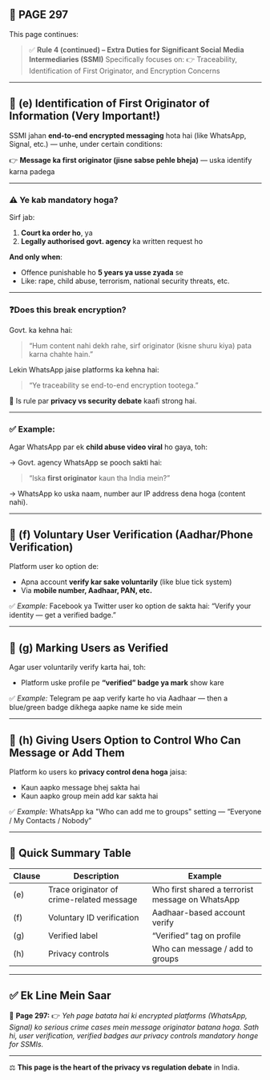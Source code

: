## 📄 **PAGE 297**

This page continues:

> ✅ **Rule 4 (continued) – Extra Duties for Significant Social Media Intermediaries (SSMI)**
> Specifically focuses on:
> 👉 Traceability, Identification of First Originator, and Encryption Concerns

---

## 🔹 **(e) Identification of First Originator of Information (Very Important!)**

SSMI jahan **end-to-end encrypted messaging** hota hai (like WhatsApp, Signal, etc.) — unhe, under certain conditions:

👉 **Message ka first originator (jisne sabse pehle bheja)** — uska identify karna padega

---

### ⚠️ Ye kab mandatory hoga?

Sirf jab:

1. **Court ka order ho**, ya
2. **Legally authorised govt. agency** ka written request ho

**And only when**:

* Offence punishable ho **5 years ya usse zyada** se
* Like: rape, child abuse, terrorism, national security threats, etc.

---

### ❓Does this break encryption?

Govt. ka kehna hai:

> “Hum content nahi dekh rahe, sirf originator (kisne shuru kiya) pata karna chahte hain.”

Lekin WhatsApp jaise platforms ka kehna hai:

> “Ye traceability se end-to-end encryption tootega.”

📌 Is rule par **privacy vs security debate** kaafi strong hai.

---

### ✅ Example:

Agar WhatsApp par ek **child abuse video viral** ho gaya, toh:

→ Govt. agency WhatsApp se pooch sakti hai:

> “Iska **first originator** kaun tha India mein?”

→ WhatsApp ko uska naam, number aur IP address dena hoga (content nahi).

---

## 🔹 (f) Voluntary User Verification (Aadhar/Phone Verification)

Platform user ko option de:

* Apna account **verify kar sake voluntarily** (like blue tick system)
* Via **mobile number, Aadhaar, PAN, etc.**

✅ *Example:*
Facebook ya Twitter user ko option de sakta hai: “Verify your identity — get a verified badge.”

---

## 🔹 (g) Marking Users as Verified

Agar user voluntarily verify karta hai, toh:

* Platform uske profile pe **“verified” badge ya mark** show kare

✅ *Example:*
Telegram pe aap verify karte ho via Aadhaar — then a blue/green badge dikhega aapke name ke side mein

---

## 🔹 (h) Giving Users Option to Control Who Can Message or Add Them

Platform ko users ko **privacy control dena hoga** jaisa:

* Kaun aapko message bhej sakta hai
* Kaun aapko group mein add kar sakta hai

✅ *Example:*
WhatsApp ka "Who can add me to groups" setting — “Everyone / My Contacts / Nobody”

---

## 🧩 Quick Summary Table

| Clause | Description                               | Example                                          |
| ------ | ----------------------------------------- | ------------------------------------------------ |
| (e)    | Trace originator of crime-related message | Who first shared a terrorist message on WhatsApp |
| (f)    | Voluntary ID verification                 | Aadhaar-based account verify                     |
| (g)    | Verified label                            | “Verified” tag on profile                        |
| (h)    | Privacy controls                          | Who can message / add to groups                  |

---

## ✅ **Ek Line Mein Saar**

📌 **Page 297:**
👉 *Yeh page batata hai ki encrypted platforms (WhatsApp, Signal) ko serious crime cases mein message originator batana hoga. Sath hi, user verification, verified badges aur privacy controls mandatory honge for SSMIs.*

---

⚖️ **This page is the heart of the privacy vs regulation debate** in India.
